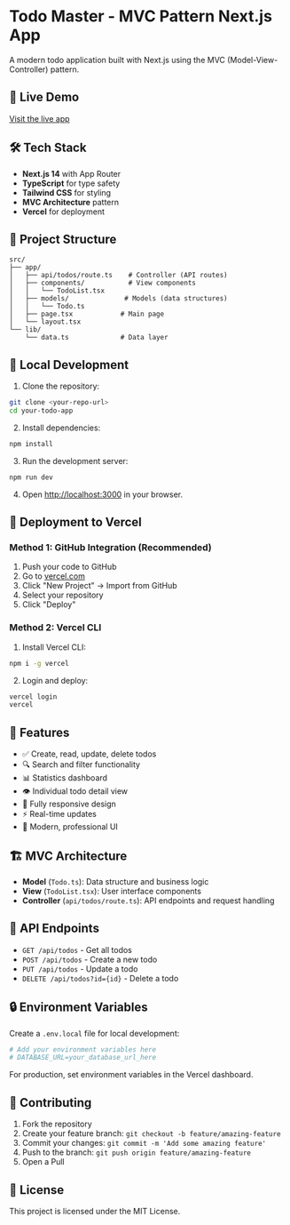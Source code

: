 # Todo Master - MVC Pattern Next.js App

A modern todo application built with Next.js using the MVC (Model-View-Controller) pattern.

## 🚀 Live Demo

[Visit the live app](https://your-app-name.vercel.app)

## 🛠️ Tech Stack

- **Next.js 14** with App Router
- **TypeScript** for type safety
- **Tailwind CSS** for styling
- **MVC Architecture** pattern
- **Vercel** for deployment

## 📁 Project Structure

```
src/
├── app/
│   ├── api/todos/route.ts    # Controller (API routes)
│   ├── components/           # View components
│   │   └── TodoList.tsx
│   ├── models/              # Models (data structures)
│   │   └── Todo.ts
│   ├── page.tsx            # Main page
│   └── layout.tsx
└── lib/
    └── data.ts             # Data layer
```

## 🔧 Local Development

1. Clone the repository:

```bash
git clone <your-repo-url>
cd your-todo-app
```

2. Install dependencies:

```bash
npm install
```

3. Run the development server:

```bash
npm run dev
```

4. Open [http://localhost:3000](http://localhost:3000) in your browser.

## 🚀 Deployment to Vercel

### Method 1: GitHub Integration (Recommended)

1. Push your code to GitHub
2. Go to [vercel.com](https://vercel.com)
3. Click "New Project" → Import from GitHub
4. Select your repository
5. Click "Deploy"

### Method 2: Vercel CLI

1. Install Vercel CLI:

```bash
npm i -g vercel
```

2. Login and deploy:

```bash
vercel login
vercel
```

## 🌟 Features

- ✅ Create, read, update, delete todos
- 🔍 Search and filter functionality
- 📊 Statistics dashboard
- 👁️ Individual todo detail view
- 📱 Fully responsive design
- ⚡ Real-time updates
- 🎨 Modern, professional UI

## 🏗️ MVC Architecture

- **Model** (`Todo.ts`): Data structure and business logic
- **View** (`TodoList.tsx`): User interface components
- **Controller** (`api/todos/route.ts`): API endpoints and request handling

## 📝 API Endpoints

- `GET /api/todos` - Get all todos
- `POST /api/todos` - Create a new todo
- `PUT /api/todos` - Update a todo
- `DELETE /api/todos?id={id}` - Delete a todo

## 🔒 Environment Variables

Create a `.env.local` file for local development:

```bash
# Add your environment variables here
# DATABASE_URL=your_database_url_here
```

For production, set environment variables in the Vercel dashboard.

## 🤝 Contributing

1. Fork the repository
2. Create your feature branch: `git checkout -b feature/amazing-feature`
3. Commit your changes: `git commit -m 'Add some amazing feature'`
4. Push to the branch: `git push origin feature/amazing-feature`
5. Open a Pull

## 📄 License

This project is licensed under the MIT License.
